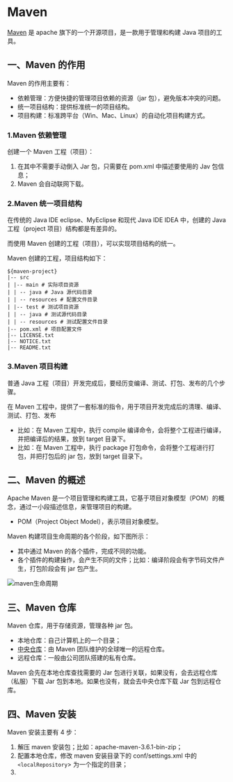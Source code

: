 # Maven

[Maven](https://maven.apache.org) 是 apache 旗下的一个开源项目，是一款用于管理和构建 Java 项目的工具。

## 一、Maven 的作用

Maven 的作用主要有：

- 依赖管理：方便快捷的管理项目依赖的资源（jar 包），避免版本冲突的问题。
- 统一项目结构：提供标准统一的项目结构。
- 项目构建：标准跨平台（Win、Mac、Linux）的自动化项目构建方式。

### 1.Maven 依赖管理

创建一个 Maven 工程（项目）：

1. 在其中不需要手动倒入 Jar 包，只需要在 pom.xml 中描述要使用的 Jav 包信息；
2. Maven 会自动联网下载。

### 2.Maven 统一项目结构

在传统的 Java IDE eclipse、MyEclipse 和现代 Java IDE IDEA 中，创建的 Java 工程（project 项目）结构都是有差异的。

而使用 Maven 创建的工程（项目），可以实现项目结构的统一。

Maven 创建的工程，项目结构如下：

```shell
${maven-project}
|-- src
| |-- main # 实际项目资源
| | -- java # Java 源代码目录
| | -- resources # 配置文件目录
| |-- test # 测试项目资源
| | -- java # 测试源代码目录
| | -- resources # 测试配置文件目录
|-- pom.xml # 项目配置文件
|-- LICENSE.txt
|-- NOTICE.txt
|-- README.txt
```

### 3.Maven 项目构建

普通 Java 工程（项目）开发完成后，要经历变编译、测试、打包、发布的几个步骤。

在 Maven 工程中，提供了一套标准的指令，用于项目开发完成后的清理、编译、测试、打包、发布

- 比如：在 Maven 工程中，执行 compile 编译命令，会将整个工程进行编译，并把编译后的结果，放到 target 目录下。
- 比如：在 Maven 工程中，执行 package 打包命令，会将整个工程进行打包，并把打包后的 jar 包，放到 target 目录下。

## 二、Maven 的概述

Apache Maven 是一个项目管理和构建工具，它基于项目对象模型（POM）的概念，通过一小段描述信息，来管理项目的构建。

- POM（Project Object Model），表示项目对象模型。

Maven 构建项目生命周期的各个阶段，如下图所示：

- 其中通过 Maven 的各个插件，完成不同的功能。
- 各个插件的构建操作，会产生不同的文件；比如：编译阶段会有字节码文件产生，打包阶段会有 jar 包产生。

![maven生命周期](/Users/zetian/workshop/tutorial/JAVAWEB/NoteAssets/Maven生命周期.png)

## 三、Maven 仓库

Maven 仓库，用于存储资源，管理各种 jar 包。

- 本地仓库：自己计算机上的一个目录；
- [中央仓库](http://repo1.maven.org/maven2)：由 Maven 团队维护的全球唯一的远程仓库。
- 远程仓库：一般由公司团队搭建的私有仓库。

Maven 会先在本地仓库查找需要的 Jar 包进行关联，如果没有，会去远程仓库（私服）下载 Jar 包到本地。如果也没有，就会去中央仓库下载 Jar 包到远程仓库。

## 四、Maven 安装

Maven 安装主要有 4 步：

1. 解压 maven 安装包；比如：apache-maven-3.6.1-bin-zip；
2. 配置本地仓库，修改 maven 安装目录下的 conf/settings.xml 中的 `<localRepository`> 为一个指定的目录；
3.
